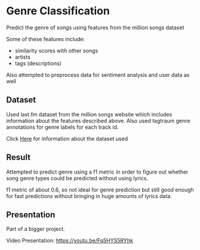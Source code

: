 # Genre Classification
Predict the genre of songs using features from the million songs dataset

Some of these features include: 
  - similarity scores with other songs
  - artists
  - tags (descriptions)

Also attempted to preprocess data for sentiment analysis and user data as well

## Dataset 
Used last.fm dataset from the million songs website which includes information about the 
features described above. Also used tagtraum genre annotations for genre labels for each
track id. 

Click [Here](http://millionsongdataset.com/lastfm/) for information about the dataset used

## Result
Attempted to predict genre using a f1 metric in order to figure out whether song
genre types could be predicted without using lyrics. 

f1 metric of about 0.6, so not ideal for genre prediction but still good enough for fast 
predictions without bringing in huge amounts of lyrics data. 

## Presentation
Part of a bigger project. 

Video Presentation: https://youtu.be/Fq5HYS5RYhk
